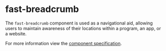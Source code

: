 # fast-breadcrumb
The `fast-breadcrumb` component is used as a navigational aid, allowing users to maintain awareness of their locations within a program, an app, or a website.

For more information view the [component specification](../../../fast-foundation/src/breadcrumb/breadcrumb.spec.md).